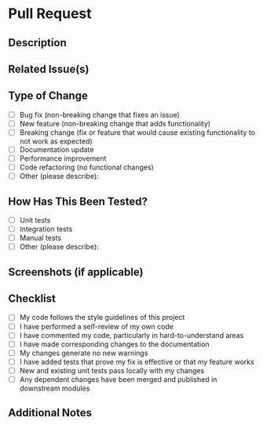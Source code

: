 # Pull Request

## Description
<!-- Provide a brief description of the changes introduced by this PR -->

## Related Issue(s)
<!-- Link to the related issues using # followed by the issue number -->
<!-- Example: Fixes #123 or Addresses #456 -->

## Type of Change
<!-- Mark the appropriate option with an "x" (no spaces around the "x") -->
- [ ] Bug fix (non-breaking change that fixes an issue)
- [ ] New feature (non-breaking change that adds functionality)
- [ ] Breaking change (fix or feature that would cause existing functionality to not work as expected)
- [ ] Documentation update
- [ ] Performance improvement
- [ ] Code refactoring (no functional changes)
- [ ] Other (please describe):

## How Has This Been Tested?
<!-- Describe the tests you ran to verify your changes -->
<!-- Include relevant details about your testing environment -->
- [ ] Unit tests
- [ ] Integration tests
- [ ] Manual tests
- [ ] Other (please describe):

## Screenshots (if applicable)
<!-- Add screenshots to help explain your changes if relevant -->

## Checklist
<!-- Mark the appropriate option with an "x" (no spaces around the "x") -->
- [ ] My code follows the style guidelines of this project
- [ ] I have performed a self-review of my own code
- [ ] I have commented my code, particularly in hard-to-understand areas
- [ ] I have made corresponding changes to the documentation
- [ ] My changes generate no new warnings
- [ ] I have added tests that prove my fix is effective or that my feature works
- [ ] New and existing unit tests pass locally with my changes
- [ ] Any dependent changes have been merged and published in downstream modules

## Additional Notes
<!-- Add any other information about the PR here -->

